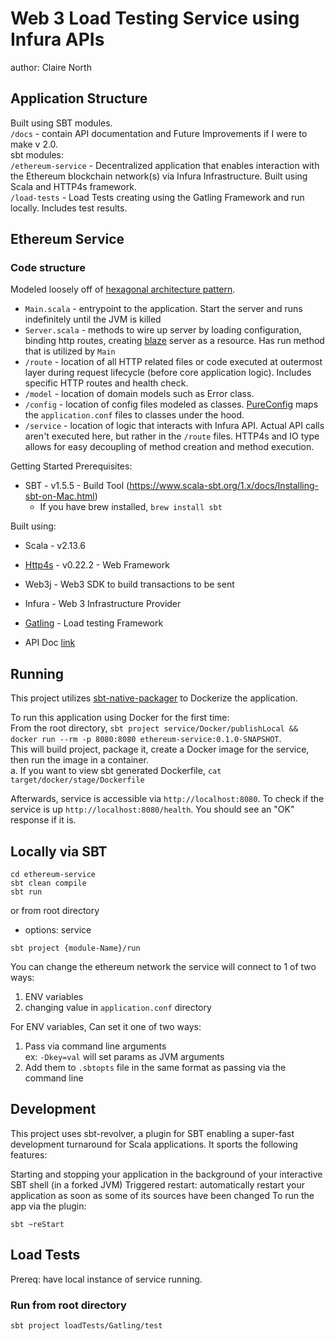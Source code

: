 # Web 3 Load Testing Service using Infura APIs
author: Claire North

## Application Structure
Built using SBT modules. <br>
`/docs` - contain API documentation and Future Improvements if I were to make v 2.0. <br>
sbt modules: <br>
`/ethereum-service` - Decentralized application that enables interaction with the Ethereum blockchain network(s) via Infura Infrastructure. Built using Scala and HTTP4s framework. <br>
`/load-tests` - Load Tests creating using the Gatling Framework and run locally. Includes test results. <br>

## Ethereum Service
### Code structure
Modeled loosely off of [hexagonal architecture pattern](https://medium.com/idealo-tech-blog/hexagonal-ports-adapters-architecture-e3617bcf00a0).
- `Main.scala` - entrypoint to the application. Start the server and runs indefinitely until the JVM is killed
- `Server.scala` - methods to wire up server by loading configuration, binding http routes, creating [blaze](https://github.com/http4s/blaze) server as a resource. Has run method that is utilized by `Main`
- `/route` - location of all HTTP related files or code executed at outermost layer during request lifecycle (before core application logic). Includes specific HTTP routes and health check. 
- `/model` - location of domain models such as Error class.
- `/config` - location of config files modeled as classes. [PureConfig](https://github.com/pureconfig/pureconfig) maps the `application.conf` files to classes under the hood.
- `/service` - location of logic that interacts with Infura API. Actual API calls aren't executed here, but rather in the `/route` files. HTTP4s and IO type allows for easy decoupling of method creation and method execution.

Getting Started
Prerequisites:
* SBT - v1.5.5 - Build Tool (https://www.scala-sbt.org/1.x/docs/Installing-sbt-on-Mac.html) 
  * If you have brew installed, `brew install sbt`

Built using:
* Scala - v2.13.6
* [Http4s](https://http4s.org/) - v0.22.2 - Web Framework <br>
* Web3j - Web3 SDK to build transactions to be sent <br>
* Infura - Web 3 Infrastructure Provider <br>
* [Gatling](https://gatling.io/) - Load testing Framework <br>

* API Doc [link](docs/Api.md) <br>

## Running
This project utilizes [sbt-native-packager](http://www.scala-sbt.org/sbt-native-packager/) to Dockerize the application.

To run this application using Docker for the first time: <br>
From the root directory, `sbt project service/Docker/publishLocal && docker run --rm -p 8080:8080 ethereum-service:0.1.0-SNAPSHOT`. <br>
   This will build project, package it, create a Docker image for the service, then run the image in a container.  <br>
   a. If you want to view sbt generated Dockerfile, `cat target/docker/stage/Dockerfile`

Afterwards, service is accessible via `http://localhost:8080`. To check if the service is up
`http://localhost:8080/health`. You should see an "OK" response if it is.

## Locally via SBT
```
cd ethereum-service
sbt clean compile
sbt run
```
or from root directory
- options: service
```
sbt project {module-Name}/run
```

You can change the ethereum network the service will connect to 1 of two ways:
1. ENV variables
2. changing value in `application.conf` directory

For ENV variables,
Can set it one of two ways:
1. Pass via command line arguments <br>
   ex: `-Dkey=val` will set params as JVM arguments
2. Add them to `.sbtopts` file in the same format as passing via the command line

## Development
This project uses sbt-revolver, a plugin for SBT enabling a super-fast development turnaround for Scala applications.
It sports the following features:

Starting and stopping your application in the background of your interactive SBT shell (in a forked JVM)
Triggered restart: automatically restart your application as soon as some of its sources have been changed
To run the app via the plugin:
```
sbt ~reStart
```

## Load Tests
Prereq: have local instance of service running.

### Run from root directory
```
sbt project loadTests/Gatling/test
```

